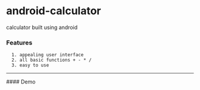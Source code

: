 # android-calculator
calculator built using android  
  
### Features 
    
      1. appealing user interface
      2. all basic functions + - * /
      3. easy to use
      
<hr>  
#### Demo
